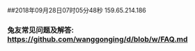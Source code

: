 ##2018年09月28日07时05分48秒 159.65.214.186
### 兔友常见问题及解答: https://github.com/wanggonging/d/blob/w/FAQ.md
